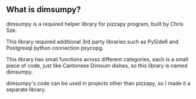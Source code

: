 What is dimsumpy?
--------------------
dimsumpy is a required helper library for pizzapy program, built by Chris Sze. 

This library required additional 3rd party libraries such as PySide6 and Postgresql python connection psycopg.

This library has small functions across different categories, each is a small piece of code, just like Cantonese Dimsum dishes,  so this library is named dimsumpy.

dimsumpy's code can be used in projects other than pizzapy, so I made it a separate library.

